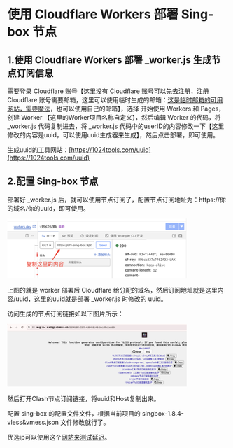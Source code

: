 # 使用 Cloudflare Workers 部署 Sing-box 节点

## 1.使用 Cloudflare Workers 部署 _worker.js 生成节点订阅信息

需要登录 Cloudflare 账号【这里没有 Cloudflare 账号可以先去注册，注册 Cloudflare 账号需要邮箱，这里可以使用临时生成的邮箱：[这是临时邮箱的可用网站，需要魔法](https://www.linshiyouxiang.net/)，也可以使用自己的邮箱】，选择 开始使用 Workers 和 Pages，创建 Worker 【这里的Worker项目名称自定义】，然后编辑 Worker 的代码，将 _worker.js 代码复制进去，将 _worker.js 代码中的userID的内容修改一下【这里修改的内容是uuid，可以使用uuid生成器来生成】，然后点击部署，即可使用。

生成uuid的工具网站：[https://1024tools.com/uuid](https://1024tools.com/uuid)

## 2.配置 Sing-box 节点

部署好 _worker.js 后，就可以使用节点订阅了，配置节点订阅地址为：https://你的域名/你的uuid，即可使用。

<img src="./assets/image-20240630161800607.png" alt="image-20240630161800607" style="zoom:40%;" />

上图的就是 worker 部署后 Cloudflare 给分配的域名，然后订阅地址就是这里内容/uuid，这里的uuid就是部署 _worker.js 时修改的 uuid。

访问生成的节点订阅链接如以下图片所示：

<img src="./assets/image-20240630162302182.png" alt="image-20240630162302182" style="zoom:40%;" />

然后打开Clash节点订阅链接，将uuid和Host复制出来。

配置 sing-box 的配置文件文件，根据当前项目的 singbox-1.8.4-vless&vmess.json 文件修改就行了。

优选ip可以使用这个[网站来测试延迟](https://ping.chinaz.com/)。